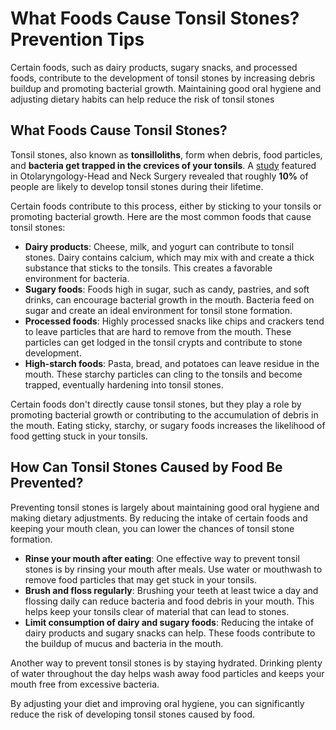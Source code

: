 # What Foods Cause Tonsil Stones? Prevention Tips

Certain foods, such as dairy products, sugary snacks, and processed foods, contribute to the development of tonsil stones by increasing debris buildup and promoting bacterial growth. Maintaining good oral hygiene and adjusting dietary habits can help reduce the risk of tonsil stones

## What Foods Cause Tonsil Stones?

Tonsil stones, also known as **tonsilloliths**, form when debris, food particles, and **bacteria get trapped in the crevices of your tonsils**. A [study](https://aao-hnsfjournals.onlinelibrary.wiley.com/doi/epdf/10.1177/0194599814544881) featured in Otolaryngology-Head and Neck Surgery revealed that roughly **10%** of people are likely to develop tonsil stones during their lifetime.

Certain foods contribute to this process, either by sticking to your tonsils or promoting bacterial growth. Here are the most common foods that cause tonsil stones:

- **Dairy products**: Cheese, milk, and yogurt can contribute to tonsil stones. Dairy contains calcium, which may mix with  and create a thick substance that sticks to the tonsils. This creates a favorable environment for bacteria.
- **Sugary foods**: Foods high in sugar, such as candy, pastries, and soft drinks, can encourage bacterial growth in the mouth. Bacteria feed on sugar and create an ideal environment for tonsil stone formation.
- **Processed foods**: Highly processed snacks like chips and crackers tend to leave particles that are hard to remove from the mouth. These particles can get lodged in the tonsil crypts and contribute to stone development.
- **High-starch foods**: Pasta, bread, and potatoes can leave residue in the mouth. These starchy particles can cling to the tonsils and become trapped, eventually hardening into tonsil stones.

Certain foods don't directly cause tonsil stones, but they play a role by promoting bacterial growth or contributing to the accumulation of debris in the mouth. Eating sticky, starchy, or sugary foods increases the likelihood of food getting stuck in your tonsils.

## How Can Tonsil Stones Caused by Food Be Prevented?

Preventing tonsil stones is largely about maintaining good oral hygiene and making dietary adjustments. By reducing the intake of certain foods and keeping your mouth clean, you can lower the chances of tonsil stone formation.

- **Rinse your mouth after eating**: One effective way to prevent tonsil stones is by rinsing your mouth after meals. Use water or mouthwash to remove food particles that may get stuck in your tonsils.
- **Brush and floss regularly**: Brushing your teeth at least twice a day and flossing daily can reduce bacteria and food debris in your mouth. This helps keep your tonsils clear of material that can lead to stones.
- **Limit consumption of dairy and sugary foods**: Reducing the intake of dairy products and sugary snacks can help. These foods contribute to the buildup of mucus and bacteria in the mouth.

Another way to prevent tonsil stones is by staying hydrated. Drinking plenty of water throughout the day helps wash away food particles and keeps your mouth free from excessive bacteria.

By adjusting your diet and improving oral hygiene, you can significantly reduce the risk of developing tonsil stones caused by food.